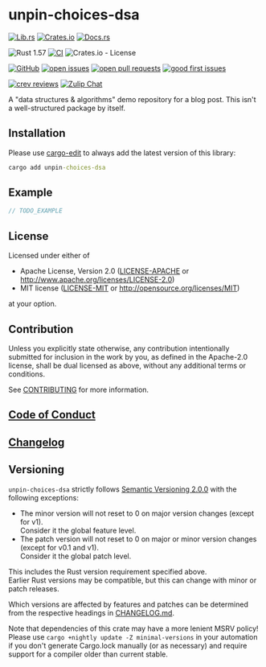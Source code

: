 # unpin-choices-dsa

[![Lib.rs](https://img.shields.io/badge/Lib.rs-*-84f)](https://lib.rs/crates/unpin-choices-dsa)
[![Crates.io](https://img.shields.io/crates/v/unpin-choices-dsa)](https://crates.io/crates/unpin-choices-dsa)
[![Docs.rs](https://docs.rs/unpin-choices-dsa/badge.svg)](https://docs.rs/unpin-choices-dsa)

![Rust 1.57](https://img.shields.io/static/v1?logo=Rust&label=&message=1.57&color=grey)
[![CI](https://github.com/Tamschi/unpin-choices-dsa/workflows/CI/badge.svg?branch=develop)](https://github.com/Tamschi/unpin-choices-dsa/actions?query=workflow%3ACI+branch%3Adevelop)
![Crates.io - License](https://img.shields.io/crates/l/unpin-choices-dsa/0.0.1)

[![GitHub](https://img.shields.io/static/v1?logo=GitHub&label=&message=%20&color=grey)](https://github.com/Tamschi/unpin-choices-dsa)
[![open issues](https://img.shields.io/github/issues-raw/Tamschi/unpin-choices-dsa)](https://github.com/Tamschi/unpin-choices-dsa/issues)
[![open pull requests](https://img.shields.io/github/issues-pr-raw/Tamschi/unpin-choices-dsa)](https://github.com/Tamschi/unpin-choices-dsa/pulls)
[![good first issues](https://img.shields.io/github/issues-raw/Tamschi/unpin-choices-dsa/good%20first%20issue?label=good+first+issues)](https://github.com/Tamschi/unpin-choices-dsa/contribute)

[![crev reviews](https://web.crev.dev/rust-reviews/badge/crev_count/unpin-choices-dsa.svg)](https://web.crev.dev/rust-reviews/crate/unpin-choices-dsa/)
[![Zulip Chat](https://img.shields.io/endpoint?label=chat&url=https%3A%2F%2Fiteration-square-automation.schichler.dev%2F.netlify%2Ffunctions%2Fstream_subscribers_shield%3Fstream%3Dproject%252Funpin-choices-dsa)](https://iteration-square.schichler.dev/#narrow/stream/project.2Funpin-choices-dsa)

A "data structures & algorithms" demo repository for a blog post. This isn't a well-structured package by itself.

## Installation

Please use [cargo-edit](https://crates.io/crates/cargo-edit) to always add the latest version of this library:

```cmd
cargo add unpin-choices-dsa
```

## Example

```rust
// TODO_EXAMPLE
```

## License

Licensed under either of

- Apache License, Version 2.0
   ([LICENSE-APACHE](LICENSE-APACHE) or <http://www.apache.org/licenses/LICENSE-2.0>)
- MIT license
   ([LICENSE-MIT](LICENSE-MIT) or <http://opensource.org/licenses/MIT>)

at your option.

## Contribution

Unless you explicitly state otherwise, any contribution intentionally submitted
for inclusion in the work by you, as defined in the Apache-2.0 license, shall be
dual licensed as above, without any additional terms or conditions.

See [CONTRIBUTING](CONTRIBUTING.md) for more information.

## [Code of Conduct](CODE_OF_CONDUCT.md)

## [Changelog](CHANGELOG.md)

## Versioning

`unpin-choices-dsa` strictly follows [Semantic Versioning 2.0.0](https://semver.org/spec/v2.0.0.html) with the following exceptions:

- The minor version will not reset to 0 on major version changes (except for v1).  
Consider it the global feature level.
- The patch version will not reset to 0 on major or minor version changes (except for v0.1 and v1).  
Consider it the global patch level.

This includes the Rust version requirement specified above.  
Earlier Rust versions may be compatible, but this can change with minor or patch releases.

Which versions are affected by features and patches can be determined from the respective headings in [CHANGELOG.md](CHANGELOG.md).

Note that dependencies of this crate may have a more lenient MSRV policy!
Please use `cargo +nightly update -Z minimal-versions` in your automation if you don't generate Cargo.lock manually (or as necessary) and require support for a compiler older than current stable.
